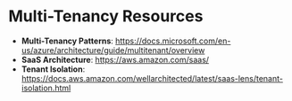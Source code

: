 # Multi-Tenancy Resources

- **Multi-Tenancy Patterns**: https://docs.microsoft.com/en-us/azure/architecture/guide/multitenant/overview
- **SaaS Architecture**: https://aws.amazon.com/saas/
- **Tenant Isolation**: https://docs.aws.amazon.com/wellarchitected/latest/saas-lens/tenant-isolation.html
